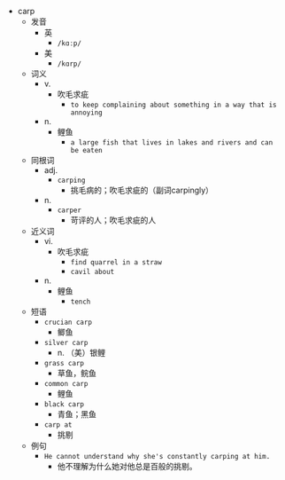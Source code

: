 - carp
  - 发音
    - 英
      - `/kɑːp/`
    - 美
      - `/kɑrp/`
  - 词义
    - v.
      - 吹毛求疵
        - `to keep complaining about something in a way that is annoying`
    - n.
      - 鲤鱼
        - `a large fish that lives in lakes and rivers and can be eaten`
  - 同根词
    - adj.
      - `carping`
        - 挑毛病的；吹毛求疵的（副词carpingly）
    - n.
      - `carper`
        - 苛评的人；吹毛求疵的人
  - 近义词
    - vi.
      - 吹毛求疵
        - `find quarrel in a straw`
        - `cavil about`
    - n.
      - 鲤鱼
        - `tench`
  - 短语
    - `crucian carp`
      - 鲫鱼 
    - `silver carp`
      - n. （美）银鲤 
    - `grass carp`
      - 草鱼，鲩鱼 
    - `common carp`
      - 鲤鱼 
    - `black carp`
      - 青鱼；黑鱼 
    - `carp at`
      - 挑剔 
  - 例句
    - `He cannot understand why she's constantly carping at him.`
      - 他不理解为什么她对他总是百般的挑剔。

